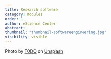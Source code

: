 ```yaml
---
title: Research software 
category: Module1
order: 1 
author: eScience Center
abstract: 
thumbnail: "thumbnail-softwareengineering.jpg"
visibility: visible
---
```



Photo by <a href="">TODO</a> on <a href="https://csharp-station.com/Tutorial/CSharp/Lesson19">Unsplash</a>
  
  

